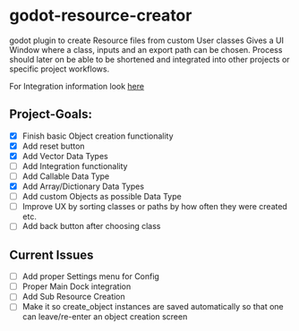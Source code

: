 # godot-resource-creator

godot plugin to create Resource files from custom User classes
Gives a UI Window where a class, inputs and an export path can be chosen.
Process should later on be able to be shortened and integrated into other projects or specific project workflows.

For Integration information look [here](Integration.md)

## Project-Goals:

- [x] Finish basic Object creation functionality
- [x] Add reset button
- [x] Add Vector Data Types
- [ ] Add Integration functionality
- [ ] Add Callable Data Type
- [x] Add Array/Dictionary Data Types
- [ ] Add custom Objects as possible Data Type
- [ ] Improve UX by sorting classes or paths by how often they were created etc.
- [ ] Add back button after choosing class

## Current Issues
- [ ] Add proper Settings menu for Config
- [ ] Proper Main Dock integration
- [ ] Add Sub Resource Creation
- [ ] Make it so create_object instances are saved automatically so that one can leave/re-enter an object creation screen
